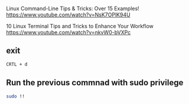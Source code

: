 Linux Command-Line Tips & Tricks: Over 15 Examples! 
https://www.youtube.com/watch?v=NsK7OPlK94U

10 Linux Terminal Tips and Tricks to Enhance Your Workflow 
https://www.youtube.com/watch?v=nkvW0-bVXPc

## exit
```bash
CRTL + d
```

## Run the previous commnad with sudo privilege
```bash
sudo !!
```